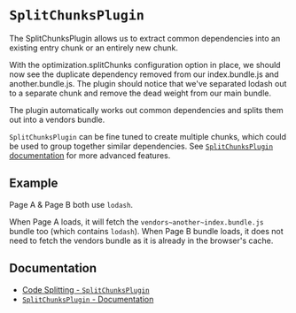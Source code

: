 # `SplitChunksPlugin`

The SplitChunksPlugin allows us to extract common dependencies into an existing entry chunk or an entirely new chunk.

With the optimization.splitChunks configuration option in place, we should now see the duplicate dependency removed from our index.bundle.js and another.bundle.js.
The plugin should notice that we've separated lodash out to a separate chunk and remove the dead weight from our main bundle.

The plugin automatically works out common dependencies and splits them out into a vendors bundle.

`SplitChunksPlugin` can be fine tuned to create multiple chunks, which could be used to group together similar dependencies.
See [`SplitChunksPlugin` documentation](https://webpack.js.org/plugins/split-chunks-plugin) for more advanced features.

## Example

Page A & Page B both use `lodash`.

When Page A loads, it will fetch the `vendors~another~index.bundle.js` bundle too (which contains `lodash`).
When Page B bundle loads, it does not need to fetch the vendors bundle as it is already in the browser's cache.

## Documentation

- [Code Splitting - `SplitChunksPlugin`](https://webpack.js.org/guides/code-splitting/#splitchunksplugin)
- [`SplitChunksPlugin` - Documentation](https://webpack.js.org/plugins/split-chunks-plugin)
